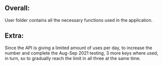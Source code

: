 Overall:
---------
User folder contains all the necessary functions used in the application. 

Extra:
-------
Since the API is giving a limited amount of uses per day, to increase the number and complete the Aug-Sep 2021 testing, 3 more keys where used, in turn, so 
to gradually reach the limit in all three at the same time.